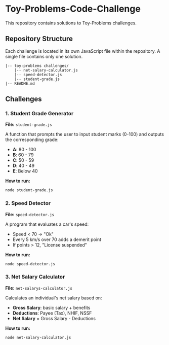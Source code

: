 # Toy-Problems-Code-Challenge
This repository contains solutions to Toy-Problems challenges.

## Repository Structure

Each challenge is located in its own JavaScript file within the repository. A single file contains only one solution.

```
|-- toy-problems challenges/
    |-- net-salary-calculator.js
    |-- speed-detector.js
    |-- student-grade.js
|-- README.md
```

## Challenges

### 1. Student Grade Generator
**File:** `student-grade.js`

A function that prompts the user to input student marks (0-100) and outputs the corresponding grade:
- **A**: 80 - 100
- **B**: 60 - 79
- **C**: 50 - 59
- **D**: 40 - 49
- **E**: Below 40

**How to run:**
```sh
node student-grade.js
```

### 2. Speed Detector
**File:** `speed-detector.js`

A program that evaluates a car's speed:
- Speed < 70 → "Ok"
- Every 5 km/s over 70 adds a demerit point
- If points > 12, "License suspended"

**How to run:**
```sh
node speed-detector.js
```

### 3. Net Salary Calculator
**File:** `net-salarys-calculator.js`

Calculates an individual's net salary based on:
- **Gross Salary**: basic salary + benefits
- **Deductions**: Payee (Tax), NHIF, NSSF
- **Net Salary** = Gross Salary - Deductions

**How to run:**
```sh
node net-salary-calculator.js
```
